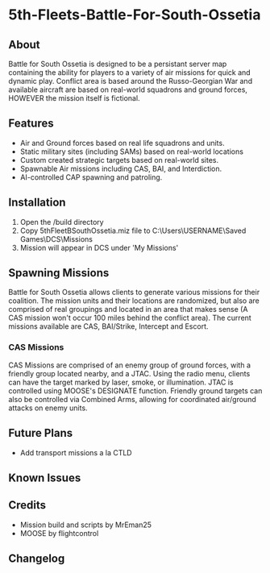 # 5th-Fleets-Battle-For-South-Ossetia

## About
Battle for South Ossetia is designed to be a persistant server map containing the ability for players to a variety of air missions for
quick and dynamic play.  Conflict area is based around the Russo-Georgian War and available aircraft are based on real-world squadrons
and ground forces, HOWEVER the mission itself is fictional.

## Features
- Air and Ground forces based on real life squadrons and units.
- Static military sites (including SAMs) based on real-world locations
- Custom created strategic targets based on real-world sites.
- Spawnable Air missions including CAS, BAI, and Interdiction.
- AI-controlled CAP spawning and patroling.

## Installation
1) Open the /build directory
2) Copy 5thFleetBSouthOssetia.miz file to C:\Users\USERNAME\Saved Games\DCS\Missions
3) Mission will appear in DCS under 'My Missions'

## Spawning Missions
Battle for South Ossetia allows clients to generate various missions for their coalition.  The mission units and their locations are randomized, but also are comprised of real groupings and located in an area that makes sense (A CAS mission won't occur 100 miles behind the conflict area).  The current missions available are CAS, BAI/Strike, Intercept and Escort.

### CAS Missions
CAS Missions are comprised of an enemy group of ground forces, with a friendly group located nearby, and a JTAC.  Using the radio menu, clients can have the target marked by laser, smoke, or illumination.  JTAC is controlled using MOOSE's DESIGNATE function.  Friendly ground targets can also be controlled via Combined Arms, allowing for coordinated air/ground attacks on enemy units.

## Future Plans
- Add transport missions a la CTLD

## Known Issues

## Credits
- Mission build and scripts by MrEman25
- MOOSE by flightcontrol

## Changelog
